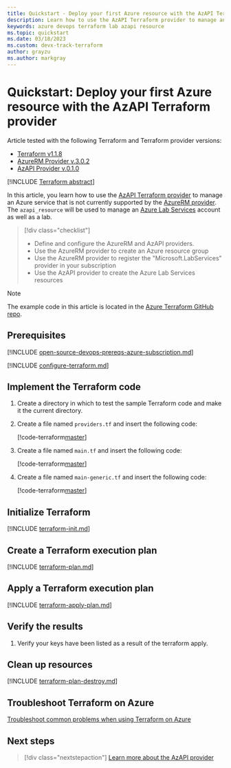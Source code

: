 ```yaml
---
title: Quickstart - Deploy your first Azure resource with the AzAPI Terraform provider
description: Learn how to use the AzAPI Terraform provider to manage an Azure Lab Service
keywords: azure devops terraform lab azapi resource
ms.topic: quickstart
ms.date: 03/18/2023
ms.custom: devx-track-terraform
author: grayzu
ms.author: markgray
---
```


# Quickstart: Deploy your first Azure resource with the AzAPI Terraform provider

Article tested with the following Terraform and Terraform provider versions:

- [Terraform v1.1.8](https://releases.hashicorp.com/terraform/)
- [AzureRM Provider v.3.0.2](https://registry.terraform.io/providers/hashicorp/azurerm/latest/docs)
- [AzAPI Provider v.0.1.0](https://registry.terraform.io/providers/azure/azapi/latest/docs)

[!INCLUDE [Terraform abstract](./includes/abstract.md)]

In this article, you learn how to use the [AzAPI Terraform provider](https://registry.terraform.io/providers/azure/azapi/latest/docs) to manage an Azure service that is not currently supported by the [AzureRM provider](https://registry.terraform.io/providers/hashicorp/azurerm/latest/docs). The `azapi_resource` will be used to manage an [Azure Lab Services](/azure/lab-services/lab-services-overview) account as well as a lab.

> [!div class="checklist"]
> * Define and configure the AzureRM and AzAPI providers.
> * Use the AzureRM provider to create an Azure resource group
> * Use the AzureRM provider to register the "Microsoft.LabServices" provider in your subscription
> * Use the AzAPI provider to create the Azure Lab Services resources

> [!NOTE]
> The example code in this article is located in the [Azure Terraform GitHub repo](https://github.com/Azure/terraform/tree/master/quickstart/101-azapi-lab-services).

## Prerequisites

[!INCLUDE [open-source-devops-prereqs-azure-subscription.md](../includes/open-source-devops-prereqs-azure-subscription.md)]

[!INCLUDE [configure-terraform.md](includes/configure-terraform.md)]

## Implement the Terraform code

1. Create a directory in which to test the sample Terraform code and make it the current directory.

1. Create a file named `providers.tf` and insert the following code:

    [!code-terraform[master](../../terraform_samples/quickstart/101-azapi-key-vault/providers.tf)]

1. Create a file named `main.tf` and insert the following code:

    [!code-terraform[master](../../terraform_samples/quickstart/101-azapi-key-vault/main.tf)]

1. Create a file named `main-generic.tf` and insert the following code:

    [!code-terraform[master](../../terraform_samples/quickstart/101-azapi-key-vault/main-generic.tf)]

## Initialize Terraform

[!INCLUDE [terraform-init.md](includes/terraform-init.md)]

## Create a Terraform execution plan

[!INCLUDE [terraform-plan.md](includes/terraform-plan.md)]

## Apply a Terraform execution plan

[!INCLUDE [terraform-apply-plan.md](includes/terraform-apply-plan.md)]

## Verify the results

1. Verify your keys have been listed as a result of the terraform apply.

## Clean up resources

[!INCLUDE [terraform-plan-destroy.md](includes/terraform-plan-destroy.md)]

## Troubleshoot Terraform on Azure

[Troubleshoot common problems when using Terraform on Azure](troubleshoot.md)

## Next steps

> [!div class="nextstepaction"]
> [Learn more about the AzAPI provider](./overview-azapi-provider.md)
